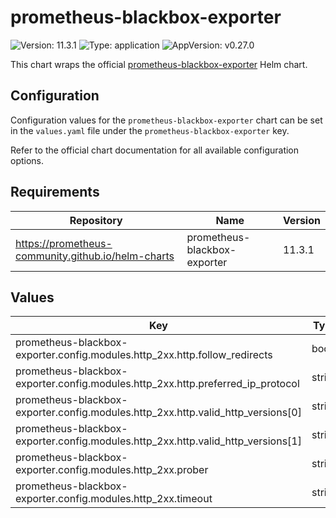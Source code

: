 # prometheus-blackbox-exporter

![Version: 11.3.1](https://img.shields.io/badge/Version-11.3.1-informational?style=flat-square) ![Type: application](https://img.shields.io/badge/Type-application-informational?style=flat-square) ![AppVersion: v0.27.0](https://img.shields.io/badge/AppVersion-v0.27.0-informational?style=flat-square)

This chart wraps the official [prometheus-blackbox-exporter](https://github.com/prometheus-community/helm-charts/tree/main/charts/prometheus-blackbox-exporter) Helm chart.

## Configuration

Configuration values for the `prometheus-blackbox-exporter` chart can be set in the `values.yaml` file under the `prometheus-blackbox-exporter` key.

Refer to the official chart documentation for all available configuration options.

## Requirements

| Repository | Name | Version |
|------------|------|---------|
| https://prometheus-community.github.io/helm-charts | prometheus-blackbox-exporter | 11.3.1 |

## Values

| Key | Type | Default | Description |
|-----|------|---------|-------------|
| prometheus-blackbox-exporter.config.modules.http_2xx.http.follow_redirects | bool | `true` |  |
| prometheus-blackbox-exporter.config.modules.http_2xx.http.preferred_ip_protocol | string | `"ip4"` |  |
| prometheus-blackbox-exporter.config.modules.http_2xx.http.valid_http_versions[0] | string | `"HTTP/1.1"` |  |
| prometheus-blackbox-exporter.config.modules.http_2xx.http.valid_http_versions[1] | string | `"HTTP/2.0"` |  |
| prometheus-blackbox-exporter.config.modules.http_2xx.prober | string | `"http"` |  |
| prometheus-blackbox-exporter.config.modules.http_2xx.timeout | string | `"5s"` |  |
